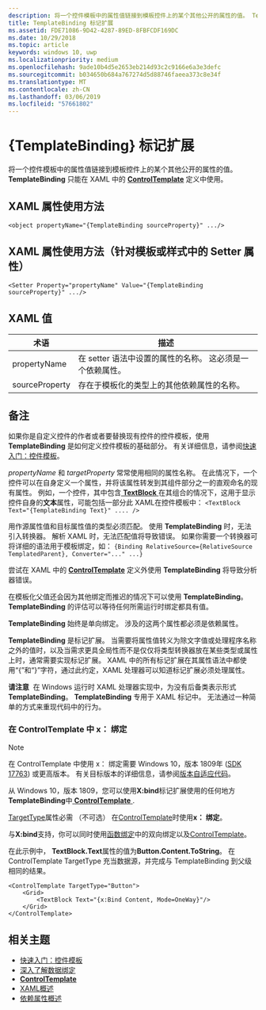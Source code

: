 ```yaml
---
description: 将一个控件模板中的属性值链接到模板控件上的某个其他公开的属性的值。 TemplateBinding 只能在 XAML 中的 ControlTemplate 定义中使用。
title: TemplateBinding 标记扩展
ms.assetid: FDE71086-9D42-4287-89ED-8FBFCDF169DC
ms.date: 10/29/2018
ms.topic: article
keywords: windows 10, uwp
ms.localizationpriority: medium
ms.openlocfilehash: 9ade10b4d5e2653eb214d93c2c9166e6a3e3defc
ms.sourcegitcommit: b034650b684a767274d5d88746faeea373c8e34f
ms.translationtype: MT
ms.contentlocale: zh-CN
ms.lasthandoff: 03/06/2019
ms.locfileid: "57661802"
---
```

# <a name="templatebinding-markup-extension"></a>{TemplateBinding} 标记扩展

将一个控件模板中的属性值链接到模板控件上的某个其他公开的属性的值。 **TemplateBinding** 只能在 XAML 中的 [**ControlTemplate**](https://msdn.microsoft.com/library/windows/apps/br209391) 定义中使用。

## <a name="xaml-attribute-usage"></a>XAML 属性使用方法

``` syntax
<object propertyName="{TemplateBinding sourceProperty}" .../>
```

## <a name="xaml-attribute-usage-for-setter-property-in-template-or-style"></a>XAML 属性使用方法（针对模板或样式中的 Setter 属性）

``` syntax
<Setter Property="propertyName" Value="{TemplateBinding sourceProperty}" .../>
```

## <a name="xaml-values"></a>XAML 值

| 术语 | 描述 |
|------|-------------|
| propertyName | 在 setter 语法中设置的属性的名称。 这必须是一个依赖属性。 |
| sourceProperty | 存在于模板化的类型上的其他依赖属性的名称。 |

## <a name="remarks"></a>备注

如果你是自定义控件的作者或者要替换现有控件的控件模板，使用 **TemplateBinding** 是如何定义控件模板的基础部分。 有关详细信息，请参阅[快速入门：控件模板](https://msdn.microsoft.com/library/windows/apps/xaml/hh465374)。

*propertyName* 和 *targetProperty* 常常使用相同的属性名称。 在此情况下，一个控件可以在自身定义一个属性，并将该属性转发到其组件部分之一的直观命名的现有属性。 例如，一个控件，其中包含[ **TextBlock** ](https://msdn.microsoft.com/library/windows/apps/br209652)在其组合的情况下，这用于显示控件自身的**文本**属性，可能包括一部分此 XAML在控件模板中： `<TextBlock Text="{TemplateBinding Text}" .... />`

用作源属性值和目标属性值的类型必须匹配。 使用 **TemplateBinding** 时，无法引入转换器。 解析 XAML 时，无法匹配值将导致错误。 如果你需要一个转换器可将详细的语法用于模板绑定，如： `{Binding RelativeSource={RelativeSource TemplatedParent}, Converter="..." ...}`

尝试在 XAML 中的 [**ControlTemplate**](https://msdn.microsoft.com/library/windows/apps/br209391) 定义外使用 **TemplateBinding** 将导致分析器错误。

在模板化父值还会因为其他绑定而推迟的情况下可以使用 **TemplateBinding**。 **TemplateBinding** 的评估可以等待任何所需运行时绑定都具有值。

**TemplateBinding** 始终是单向绑定。 涉及的这两个属性都必须是依赖属性。

**TemplateBinding** 是标记扩展。 当需要将属性值转义为除文字值或处理程序名称之外的值时，以及当需求更具全局性而不是仅仅将类型转换器放在某些类型或属性上时，通常需要实现标记扩展。 XAML 中的所有标记扩展在其属性语法中都使用“{”和“}”字符，通过此约定，XAML 处理器可以知道标记扩展必须处理属性。

**请注意**  在 Windows 运行时 XAML 处理器实现中，为没有后备类表示形式**TemplateBinding**。 **TemplateBinding** 专用于 XAML 标记中。 无法通过一种简单的方式来重现代码中的行为。

### <a name="xbind-in-controltemplate"></a>在 ControlTemplate 中 x： 绑定

> [!NOTE]
> 在 ControlTemplate 中使用 x： 绑定需要 Windows 10，版本 1809年 ([SDK 17763](https://developer.microsoft.com/windows/downloads/windows-10-sdk)) 或更高版本。 有关目标版本的详细信息，请参阅[版本自适应代码](https://msdn.microsoft.com/windows/uwp/debug-test-perf/version-adaptive-code)。

从 Windows 10，版本 1809，您可以使用**X:bind**标记扩展使用的任何地方**TemplateBinding**中[ **ControlTemplate** ](https://msdn.microsoft.com/library/windows/apps/br209391). 

[TargetType](https://docs.microsoft.com/uwp/api/windows.ui.xaml.controls.controltemplate.targettype)属性必需 （不可选） 在[ControlTemplate](https://msdn.microsoft.com/library/windows/apps/br209391)时使用**x： 绑定**。

与**X:bind**支持，你可以同时使用[函数绑定](../data-binding/function-bindings.md)中的双向绑定以及[ControlTemplate](https://msdn.microsoft.com/library/windows/apps/br209391)。

在此示例中， **TextBlock.Text**属性的值为**Button.Content.ToString**。 在 ControlTemplate TargetType 充当数据源，并完成与 TemplateBinding 到父级相同的结果。

```xaml
<ControlTemplate TargetType="Button">
    <Grid>
        <TextBlock Text="{x:Bind Content, Mode=OneWay}"/>
    </Grid>
</ControlTemplate>
```

## <a name="related-topics"></a>相关主题

* [快速入门：控件模板](https://msdn.microsoft.com/library/windows/apps/xaml/hh465374)
* [深入了解数据绑定](https://msdn.microsoft.com/library/windows/apps/mt210946)
* [**ControlTemplate**](https://msdn.microsoft.com/library/windows/apps/br209391)
* [XAML概述](xaml-overview.md)
* [依赖属性概述](dependency-properties-overview.md)
 

